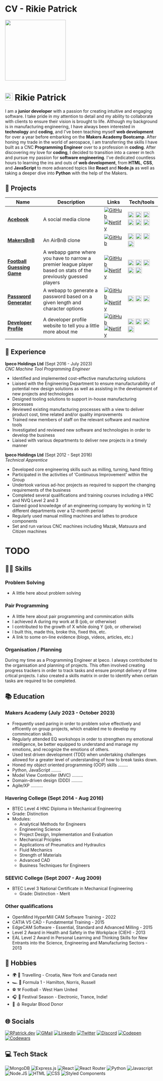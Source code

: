 # CV - Rikie Patrick

<img src='https://avataaars.io/?avatarStyle=Circle&topType=ShortHairShortFlat&accessoriesType=Prescription02&hairColor=Brown&facialHairType=BeardLight&facialHairColor=Brown&clotheType=ShirtCrewNeck&clotheColor=Gray02&eyeType=Default&eyebrowType=RaisedExcitedNatural&mouthType=Default&skinColor=Pale'
width="200"/>

# <img src="https://media.giphy.com/media/hvRJCLFzcasrR4ia7z/giphy.gif" width="25"> Rikie Patrick

I am a **junior developer** with a passion for creating intuitive and engaging software. I take pride in my attention to detail and my ability to collaborate with clients to ensure their vision is brought to life. Although my background is in manufacturing engineering, I have always been interested in **technology** and **coding**, and I've been teaching myself **web development** for over a year before embarking on the **Makers Academy Bootcamp**. After honing my trade in the world of aerospace, I am transferring the skills I have built as a CNC **Programming Engineer** over to a profession in **coding**. After discovering my love for **coding**, I decided to transition into a career in tech and pursue my passion for **software engineering**. I've dedicated countless hours to learning the ins and outs of **web development**, from **HTML**, **CSS**, and **JavaScript** to more advanced topics like **React** and **Node.js** as well as taking a deeper dive into **Python** with the help of the Makers.

## 📂 Projects

| Name | Description | Links | Tech/tools |
| ---- | ----------- | ------| ---------- |
| [**Acebook**](https://acebook-team-air.netlify.app/) | A social media clone | [![GitHub](https://img.shields.io/badge/GitHub-100000?style=for-the-badge&logo=github&logoColor=white)](https://github.com/1sAndZeros/acebook-team-air) [![Netlify](https://img.shields.io/badge/Netlify-00C7B7?style=for-the-badge&logo=netlify&logoColor=white)](https://acebook-team-air.netlify.app/) | <a href="https://www.w3.org/TR/html5/" title="HTML5"><img src="https://github.com/get-icon/geticon/raw/master/icons/html-5.svg" alt="HTML5" width="21px" height="21px"></a> <a href="https://www.w3.org/TR/CSS/" title="CSS3"><img src="https://github.com/get-icon/geticon/raw/master/icons/css-3.svg" alt="CSS3" width="21px" height="21px"></a> <a href="https://developer.mozilla.org/en-US/docs/Web/JavaScript" title="JavaScript"><img src="https://github.com/get-icon/geticon/raw/master/icons/javascript.svg" alt="JavaScript" width="21px" height="21px"></a> <a href="https://reactjs.org/" title="React"><img src="https://github.com/get-icon/geticon/raw/master/icons/react.svg" alt="React" width="21px" height="21px"></a> <a href="https://getbootstrap.com/" title="Bootstrap"><img src="https://github.com/get-icon/geticon/raw/master/icons/bootstrap.svg" alt="Bootstrap" width="21px" height="21px"></a> <a href="https://www.cypress.io/" title="Cypress"><img src="https://github.com/get-icon/geticon/raw/master/icons/cypress.svg" alt="Cypress" width="21px" height="21px"></a> | 
| [**MakersBnB**](https://github.com/1sAndZeros/MakersBnb) | An AirBnB clone | [![GitHub](https://img.shields.io/badge/GitHub-100000?style=for-the-badge&logo=github&logoColor=white)]([https://github.com/1sAndZeros/acebook-team-air](https://github.com/1sAndZeros/MakersBnb)) | <a href="https://www.python.org" title="Python"><img src="https://github.com/get-icon/geticon/raw/master/icons/python.svg" alt="Python" width="21px" height="21px"></a> <a href="https://flask.palletsprojects.com/en/3.0.x/" title="Flask"><img src="https://github.com/get-icon/geticon/raw/master/icons/flask.svg" alt="Flask" width="21px" height="21px"></a> <a href="https://www.postgresql.org/" title="PostgreSQL"><img src="https://github.com/get-icon/geticon/raw/master/icons/postgresql.svg" alt="PostgreSQL" width="21px" height="21px"></a> <a href="https://pytest.org/" title="Pytest"><img src="https://external-content.duckduckgo.com/iu/?u=https%3A%2F%2Freverbc.gallerycdn.vsassets.io%2Fextensions%2Freverbc%2Fvscode-pytest%2F0.1.1%2F1617123275355%2FMicrosoft.VisualStudio.Services.Icons.Default&f=1&nofb=1&ipt=4571f0d09c8438d1f4cc29ac8c5fb7271d31b20abfe883c3edf77df9a6c71875&ipo=images" alt="Pytest" width="21px" height="21px"></a> | 
| [**Football Guessing Game**](https://prem-guessing-game.netlify.app) | A webapp game where you have to narrow a premier league player based on stats of the previously guessed players | [![GitHub](https://img.shields.io/badge/GitHub-100000?style=for-the-badge&logo=github&logoColor=white)](https://github.com/1sAndZeros/acebook-team-air) [![Netlify](https://img.shields.io/badge/Netlify-00C7B7?style=for-the-badge&logo=netlify&logoColor=white)](https://prem-guessing-game.netlify.app) | <a href="https://www.w3.org/TR/html5/" title="HTML5"><img src="https://github.com/get-icon/geticon/raw/master/icons/html-5.svg" alt="HTML5" width="21px" height="21px"></a> <a href="https://www.w3.org/TR/CSS/" title="CSS3"><img src="https://github.com/get-icon/geticon/raw/master/icons/css-3.svg" alt="CSS3" width="21px" height="21px"></a> <a href="https://developer.mozilla.org/en-US/docs/Web/JavaScript" title="JavaScript"><img src="https://github.com/get-icon/geticon/raw/master/icons/javascript.svg" alt="JavaScript" width="21px" height="21px"></a> <a href="https://reactjs.org/" title="React"><img src="https://github.com/get-icon/geticon/raw/master/icons/react.svg" alt="React" width="21px" height="21px"></a> <a href="https://material-ui.com/" title="Material UI"><img src="https://github.com/get-icon/geticon/raw/master/icons/material-ui.svg" alt="Material UI" width="21px" height="21px"></a> |
| [**Password Generator**](https://rp-pwd-gen.netlify.app) | A webapp to generate a password based on a given length and character options | [![GitHub](https://img.shields.io/badge/GitHub-100000?style=for-the-badge&logo=github&logoColor=white)](https://github.com/1sAndZeros/acebook-team-air) [![Netlify](https://img.shields.io/badge/Netlify-00C7B7?style=for-the-badge&logo=netlify&logoColor=white)](https://rp-pwd-gen.netlify.app) | <a href="https://www.w3.org/TR/html5/" title="HTML5"><img src="https://github.com/get-icon/geticon/raw/master/icons/html-5.svg" alt="HTML5" width="21px" height="21px"></a> <a href="https://www.w3.org/TR/CSS/" title="CSS3"><img src="https://github.com/get-icon/geticon/raw/master/icons/css-3.svg" alt="CSS3" width="21px" height="21px"></a> <a href="https://developer.mozilla.org/en-US/docs/Web/JavaScript" title="JavaScript"><img src="https://github.com/get-icon/geticon/raw/master/icons/javascript.svg" alt="JavaScript" width="21px" height="21px"></a> |
| [**Developer Profile**](https://www.rpatrick.dev) | A developer profile website to tell you a little more about me | [![GitHub](https://img.shields.io/badge/GitHub-100000?style=for-the-badge&logo=github&logoColor=white)](https://github.com/1sAndZeros/acebook-team-air) [![Netlify](https://img.shields.io/badge/Netlify-00C7B7?style=for-the-badge&logo=netlify&logoColor=white)](https://www.rpatrick.dev) | <a href="https://www.w3.org/TR/html5/" title="HTML5"><img src="https://github.com/get-icon/geticon/raw/master/icons/html-5.svg" alt="HTML5" width="21px" height="21px"></a> <a href="https://www.w3.org/TR/CSS/" title="CSS3"><img src="https://github.com/get-icon/geticon/raw/master/icons/css-3.svg" alt="CSS3" width="21px" height="21px"></a> <a href="https://developer.mozilla.org/en-US/docs/Web/JavaScript" title="JavaScript"><img src="https://github.com/get-icon/geticon/raw/master/icons/javascript.svg" alt="JavaScript" width="21px" height="21px"></a> <a href="https://reactjs.org/" title="React"><img src="https://github.com/get-icon/geticon/raw/master/icons/react.svg" alt="React" width="21px" height="21px"></a> |

## 🏢 Experience

**Ipeco Holdings Ltd** (Sept 2016 - July 2023)  
_CNC Machine Tool Programming Engineer_

- Identified and implemented cost-effective manufacturing solutions
- Liaised with the Engineering Department to ensure manufacturability of
potential new design solutions as well as assisting in the development of
new projects and technologies
- Designed tooling solutions to support in-house manufacturing processes
- Reviewed existing manufacturing processes with a view to deliver product
cost, time related and/or quality improvements
- Trained new members of staff on the relevant software and machine tools
- Investigated and reviewed new software and technologies in order to
develop the business
- Liaised with various departments to deliver new projects in a timely
manner

**Ipeco Holdings Ltd** (Sept 2012 - Sept 2016)  
_Technical Apprentice_

- Developed core engineering skills such as milling, turning, hand fitting
- Participated in the activities of ‘Continuous Improvement’ within the Group
- Undertook various ad-hoc projects as required to support the changing
requirements of the business
- Completed several qualifications and training courses including a HNC and
NVQ Level 2 and 3
- Gained good knowledge of an engineering company by working in 12
different departments over a 12-month period
- Regularly used manual milling machines and lathes to produce
components
- Set and run various CNC machines including Mazak, Matsuura and Citizen
machines

# TODO

## 🧑‍🔧 Skills

### Problem Solving

- A little here about problem solving

### Pair Programming

- A little here about pair programming and commincation skills
- I achieved A during my work at B (job, or otherwise)
- I contributed to the growth of X while doing Y (job, or otherwise)
- I built this, made this, broke this, fixed this, etc.
- A link to some on-line evidence (blogs, videos, articles, etc.)

### Organisation / Planning

During my time as a Programming Engineer at Ipeco. I always contributed to the organisation and planning of projects. This often involved creating progress trackers in order to track tasks and ensure prompt delivery of time crtical projects. I also created a skills matrix in order to identify when certain tasks are required to be completed.

## 📚 Education

### Makers Academy (July 2023 - October 2023)

- Frequently used paring in order to problem solve effectively and efficently on group projects, which enabled me to develop my commincation skills. 
- Regularly attended EQ workshops in order to strengthen my emotional intelligence, be better equipped to understand and manage my emotions, and recognize the emotions of others.
- Used test driven development (TDD) when undertaking challenges allowed for a greater level of understanding of how to break tasks down. 
- Honed my object oriented programming (OOP) skills ........
- Python, JavaScript ........
- Model View Controller (MVC) .........
- Domain-driven design (DDD) .........
- Agile/XP ..........

### Havering College (Sept 2014 - Aug 2016)

- BTEC Level 4 HNC Diploma in Mechanical Engineering
- Grade: Distinction
- Modules:
  - Analytical Methods for Engineers
  - Engineering Science
  - Project Design, Implementation and Evaluation
  - Mechanical Priciples
  - Applications of Pneumatics and Hydraulics
  - Fluid Mechanics
  - Strength of Materials
  - Advanced CAD
  - Business Techniques for Engineers

### SEEVIC College (Sept 2007 - Aug 2009)

- BTEC Level 3 National Certificate in Mechanical Engineering
  - Grade: Distinction - Merit

### Other qualifications

- OpenMind HyperMill CAM Software Training - 2022
- CATIA V5 CAD - Fundatmental Training - 2015
- EdgeCAM Software - Essential, Standard and Advanced Milling - 2015
- Level 2 Award in Health and Safety in the Workplace (CIEH) - 2013
- EAL Level 2 Award in Personal Learning and Thinking Skills for New Entrants into the Science, Engineering and Manufacturing Sectors - 2013

## 💛 Hobbies

- 🌍 🛫 Travelling - Croatia, New York and Canada next
- 🏎️ 🏁 Formula 1 - Hamilton, Norris, Russell
- ⚽ ⚒️ Football - West Ham United
- 🎧 🎵 Festival Season - Electronic, Trance, Indie!
- 💉 🩸 Regular Blood Donor

## 🌐 Socials

[![RPatrick.dev](https://img.shields.io/badge/RPatrick.dev-00A3E1?style=for-the-badge&logo=discord&logoColor=white)](https://rpatrick.dev)
[![GMail](https://img.shields.io/badge/Gmail-D14836?style=for-the-badge&logo=gmail&logoColor=white)](mailto:rikiepatrick@gmail.com)
[![LinkedIn](https://img.shields.io/badge/LinkedIn-0077B5?style=for-the-badge&logo=linkedin&logoColor=white)](https://linkedin.com/in/rikie-patrick)
[![Twitter](https://img.shields.io/badge/Twitter-1DA1F2?style=for-the-badge&logo=twitter&logoColor=white)](https://twitter.com/RikiePatrick)
[![Discord](https://img.shields.io/badge/Discord-7289DA?style=for-the-badge&logo=discord&logoColor=white)](https://discord.gg/r_patrick)
[![Codepen](https://img.shields.io/badge/Codepen-000000?style=for-the-badge&logo=codepen&logoColor=white)](https://codepen.io/1sAndZeros)
[![Codewars](https://img.shields.io/badge/Codewars-B1361E?style=for-the-badge&logo=Codewars&logoColor=white)](https://www.codewars.com/users/1sAndZeros) 

## 💻 Tech Stack

![MongoDB](https://img.shields.io/badge/MongoDB-%234ea94b.svg?style=for-the-badge&logo=mongodb&logoColor=white)
![Express.js](https://img.shields.io/badge/express.js-%23404d59.svg?style=for-the-badge&logo=express&logoColor=%2361DAFB)
![React](https://img.shields.io/badge/React-20232A?style=for-the-badge&logo=react&logoColor=61DAFB)
![React Router](https://img.shields.io/badge/React_Router-CA4245?style=for-the-badge&logo=react-router&logoColor=white)
![Python](https://img.shields.io/badge/Python-3776AB?style=for-the-badge&logo=python&logoColor=white)
![Javascript](https://img.shields.io/badge/JavaScript-F7DF1E?style=for-the-badge&logo=javascript&logoColor=black)
![Node.JS](https://img.shields.io/badge/Node.js-43853D?style=for-the-badge&logo=node.js&logoColor=white)
![HTML](https://img.shields.io/badge/HTML5-E34F26?style=for-the-badge&logo=html5&logoColor=white)
![CSS](https://img.shields.io/badge/CSS3-1572B6?style=for-the-badge&logo=css3&logoColor=white)
![Styled Components](https://img.shields.io/badge/styled--components-DB7093?style=for-the-badge&logo=styled-components&logoColor=white)
